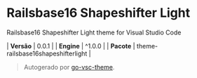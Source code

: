 # Railsbase16 Shapeshifter Light

Railsbase16 Shapeshifter Light theme for Visual Studio Code

| **Versão** | 0.0.1 |
| **Engine** | ^1.0.0 |
| **Pacote** | theme-railsbase16shapeshifterlight |

> Autogerado por [go-vsc-theme](https://github.com/natalbu/go-vsc-theme).
